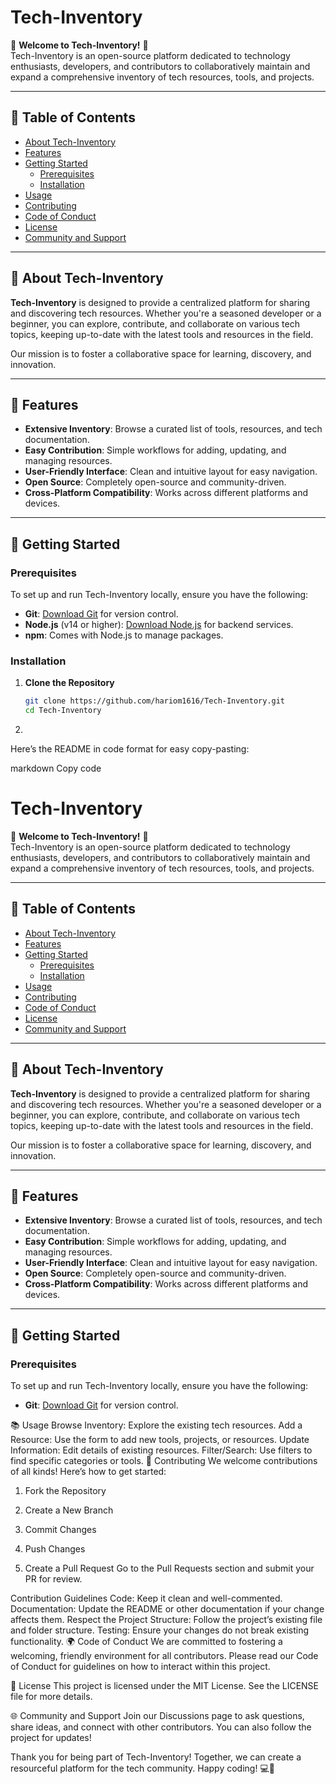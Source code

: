 # Tech-Inventory

🚀 **Welcome to Tech-Inventory!** 🚀  
Tech-Inventory is an open-source platform dedicated to technology enthusiasts, developers, and contributors to collaboratively maintain and expand a comprehensive inventory of tech resources, tools, and projects.

---

## 📌 Table of Contents

- [About Tech-Inventory](#about-tech-inventory)
- [Features](#features)
- [Getting Started](#getting-started)
  - [Prerequisites](#prerequisites)
  - [Installation](#installation)
- [Usage](#usage)
- [Contributing](#contributing)
- [Code of Conduct](#code-of-conduct)
- [License](#license)
- [Community and Support](#community-and-support)

---

## 📖 About Tech-Inventory

**Tech-Inventory** is designed to provide a centralized platform for sharing and discovering tech resources. Whether you're a seasoned developer or a beginner, you can explore, contribute, and collaborate on various tech topics, keeping up-to-date with the latest tools and resources in the field.

Our mission is to foster a collaborative space for learning, discovery, and innovation.

---

## 🌟 Features

- **Extensive Inventory**: Browse a curated list of tools, resources, and tech documentation.
- **Easy Contribution**: Simple workflows for adding, updating, and managing resources.
- **User-Friendly Interface**: Clean and intuitive layout for easy navigation.
- **Open Source**: Completely open-source and community-driven.
- **Cross-Platform Compatibility**: Works across different platforms and devices.

---

## 🚀 Getting Started

### Prerequisites

To set up and run Tech-Inventory locally, ensure you have the following:

- **Git**: [Download Git](https://git-scm.com/downloads) for version control.
- **Node.js** (v14 or higher): [Download Node.js](https://nodejs.org/) for backend services.
- **npm**: Comes with Node.js to manage packages.

### Installation

1. **Clone the Repository**

   ```bash
   git clone https://github.com/hariom1616/Tech-Inventory.git
   cd Tech-Inventory
   ```
2.
Here’s the README in code format for easy copy-pasting:

markdown
Copy code
# Tech-Inventory

🚀 **Welcome to Tech-Inventory!** 🚀  
Tech-Inventory is an open-source platform dedicated to technology enthusiasts, developers, and contributors to collaboratively maintain and expand a comprehensive inventory of tech resources, tools, and projects.

---

## 📌 Table of Contents

- [About Tech-Inventory](#about-tech-inventory)
- [Features](#features)
- [Getting Started](#getting-started)
  - [Prerequisites](#prerequisites)
  - [Installation](#installation)
- [Usage](#usage)
- [Contributing](#contributing)
- [Code of Conduct](#code-of-conduct)
- [License](#license)
- [Community and Support](#community-and-support)

---

## 📖 About Tech-Inventory

**Tech-Inventory** is designed to provide a centralized platform for sharing and discovering tech resources. Whether you're a seasoned developer or a beginner, you can explore, contribute, and collaborate on various tech topics, keeping up-to-date with the latest tools and resources in the field.

Our mission is to foster a collaborative space for learning, discovery, and innovation.

---

## 🌟 Features

- **Extensive Inventory**: Browse a curated list of tools, resources, and tech documentation.
- **Easy Contribution**: Simple workflows for adding, updating, and managing resources.
- **User-Friendly Interface**: Clean and intuitive layout for easy navigation.
- **Open Source**: Completely open-source and community-driven.
- **Cross-Platform Compatibility**: Works across different platforms and devices.

---

## 🚀 Getting Started

### Prerequisites

To set up and run Tech-Inventory locally, ensure you have the following:

- **Git**: [Download Git](https://git-scm.com/downloads) for version control.


📚 Usage
Browse Inventory: Explore the existing tech resources.
Add a Resource: Use the form to add new tools, projects, or resources.
Update Information: Edit details of existing resources.
Filter/Search: Use filters to find specific categories or tools.
🤝 Contributing
We welcome contributions of all kinds! Here’s how to get started:

1. Fork the Repository

2. Create a New Branch

3. Commit Changes

4. Push Changes

5. Create a Pull Request
Go to the Pull Requests section and submit your PR for review.

Contribution Guidelines
Code: Keep it clean and well-commented.
Documentation: Update the README or other documentation if your change affects them.
Respect the Project Structure: Follow the project’s existing file and folder structure.
Testing: Ensure your changes do not break existing functionality.
🌍 Code of Conduct
We are committed to fostering a welcoming, friendly environment for all contributors. Please read our Code of Conduct for guidelines on how to interact within this project.

📝 License
This project is licensed under the MIT License. See the LICENSE file for more details.

🌐 Community and Support
Join our Discussions page to ask questions, share ideas, and connect with other contributors. You can also follow the project for updates!

Thank you for being part of Tech-Inventory! Together, we can create a resourceful platform for the tech community. Happy coding! 💻🚀







